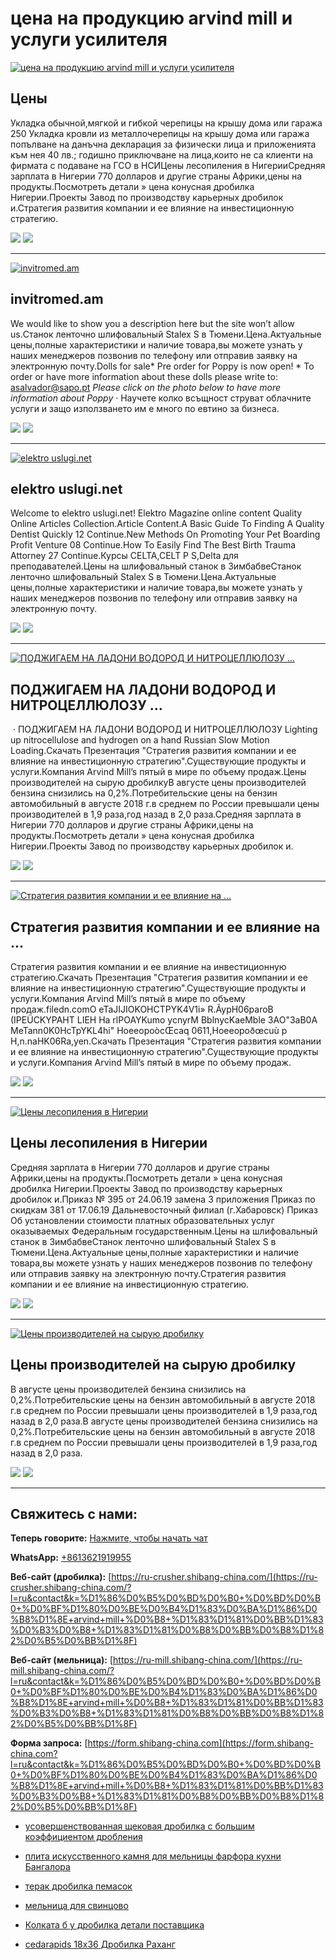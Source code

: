 # цена на продукцию arvind mill и услуги усилителя

<a href="https://swt.shibang-china.com/?l=ru&img&k=%D1%86%D0%B5%D0%BD%D0%B0+%D0%BD%D0%B0+%D0%BF%D1%80%D0%BE%D0%B4%D1%83%D0%BA%D1%86%D0%B8%D1%8E+arvind+mill+%D0%B8+%D1%83%D1%81%D0%BB%D1%83%D0%B3%D0%B8+%D1%83%D1%81%D0%B8%D0%BB%D0%B8%D1%82%D0%B5%D0%BB%D1%8F" target="_blank">![цена на продукцию arvind mill и услуги усилителя](http://static.shibang-china.com/all-800x300/23.jpg)</a>

## Цены
Укладка обычной,мягкой и гибкой черепицы на крышу дома или гаража 250 Укладка кровли из металлочерепицы на крышу дома или гаража попълване на данъчна декларация за физически лица и приложенията към нея 40 лв.; годишно приключване на лица,които не са клиенти на фирмата с подаване на ГСО в НСИЦены лесопиления в НигерииСредняя зарплата в Нигерии 770 долларов и другие страны Африки,цены на продукты.Посмотреть детали &#187; цена конусная дробилка Нигерии.Проекты Завод по производству карьерных дробилок и.Стратегия развития компании и ее влияние на инвестиционную стратегию.


<a href="https://whatsapp.shibangsoft.com/WhatsApp.php" target="_blank" title="WhatsApp">![](http://static.shibang-china.com/icon/whatsapp.png)</a> <a href="https://swt.shibang-china.com/?l=ru&icon&k=%D1%86%D0%B5%D0%BD%D0%B0+%D0%BD%D0%B0+%D0%BF%D1%80%D0%BE%D0%B4%D1%83%D0%BA%D1%86%D0%B8%D1%8E+arvind+mill+%D0%B8+%D1%83%D1%81%D0%BB%D1%83%D0%B3%D0%B8+%D1%83%D1%81%D0%B8%D0%BB%D0%B8%D1%82%D0%B5%D0%BB%D1%8F" target="_blank">![](http://static.shibang-china.com/icon/chat-ru.png)</a>

---

<a href="https://swt.shibang-china.com/?l=ru&img&k=%D1%86%D0%B5%D0%BD%D0%B0+%D0%BD%D0%B0+%D0%BF%D1%80%D0%BE%D0%B4%D1%83%D0%BA%D1%86%D0%B8%D1%8E+arvind+mill+%D0%B8+%D1%83%D1%81%D0%BB%D1%83%D0%B3%D0%B8+%D1%83%D1%81%D0%B8%D0%BB%D0%B8%D1%82%D0%B5%D0%BB%D1%8F" target="_blank">![invitromed.am](http://static.shibang-china.com/all-800x300/916.jpg)</a>

## invitromed.am
We would like to show you a description here but the site won’t allow us.Станок ленточно шлифовальный Stalex S в Тюмени.Цена.Актуальные цены,полные характеристики и наличие товара,вы можете узнать у наших менеджеров позвонив по телефону или отправив заявку на электронную почту.Dolls for sale* Pre order for Poppy is now open! * To order or have more information about these dolls please write to: asalvador@sapo.pt *Please click on the photo below to have more information about Poppy*&nbsp;&#0183;&#32;Научете колко всъщност струват облачните услуги и защо използването им е много по евтино за бизнеса.


<a href="https://whatsapp.shibangsoft.com/WhatsApp.php" target="_blank" title="WhatsApp">![](http://static.shibang-china.com/icon/whatsapp.png)</a> <a href="https://swt.shibang-china.com/?l=ru&icon&k=%D1%86%D0%B5%D0%BD%D0%B0+%D0%BD%D0%B0+%D0%BF%D1%80%D0%BE%D0%B4%D1%83%D0%BA%D1%86%D0%B8%D1%8E+arvind+mill+%D0%B8+%D1%83%D1%81%D0%BB%D1%83%D0%B3%D0%B8+%D1%83%D1%81%D0%B8%D0%BB%D0%B8%D1%82%D0%B5%D0%BB%D1%8F" target="_blank">![](http://static.shibang-china.com/icon/chat-ru.png)</a>

---

<a href="https://swt.shibang-china.com/?l=ru&img&k=%D1%86%D0%B5%D0%BD%D0%B0+%D0%BD%D0%B0+%D0%BF%D1%80%D0%BE%D0%B4%D1%83%D0%BA%D1%86%D0%B8%D1%8E+arvind+mill+%D0%B8+%D1%83%D1%81%D0%BB%D1%83%D0%B3%D0%B8+%D1%83%D1%81%D0%B8%D0%BB%D0%B8%D1%82%D0%B5%D0%BB%D1%8F" target="_blank">![elektro uslugi.net](http://static.shibang-china.com/all-800x300/21.jpg)</a>

## elektro uslugi.net
Welcome to elektro uslugi.net! Elektro Magazine online content Quality Online Articles Collection.Article Content.A Basic Guide To Finding A Quality Dentist Quickly 12 Continue.New Methods On Promoting Your Pet Boarding Profit Venture 08 Continue.How To Easily Find The Best Birth Trauma Attorney 27 Continue.Курсы CELTA,CELT P S,Delta для преподавателей.Цены на шлифовальный станок в ЗимбабвеСтанок ленточно шлифовальный Stalex S в Тюмени.Цена.Актуальные цены,полные характеристики и наличие товара,вы можете узнать у наших менеджеров позвонив по телефону или отправив заявку на электронную почту.


<a href="https://whatsapp.shibangsoft.com/WhatsApp.php" target="_blank" title="WhatsApp">![](http://static.shibang-china.com/icon/whatsapp.png)</a> <a href="https://swt.shibang-china.com/?l=ru&icon&k=%D1%86%D0%B5%D0%BD%D0%B0+%D0%BD%D0%B0+%D0%BF%D1%80%D0%BE%D0%B4%D1%83%D0%BA%D1%86%D0%B8%D1%8E+arvind+mill+%D0%B8+%D1%83%D1%81%D0%BB%D1%83%D0%B3%D0%B8+%D1%83%D1%81%D0%B8%D0%BB%D0%B8%D1%82%D0%B5%D0%BB%D1%8F" target="_blank">![](http://static.shibang-china.com/icon/chat-ru.png)</a>

---

<a href="https://swt.shibang-china.com/?l=ru&img&k=%D1%86%D0%B5%D0%BD%D0%B0+%D0%BD%D0%B0+%D0%BF%D1%80%D0%BE%D0%B4%D1%83%D0%BA%D1%86%D0%B8%D1%8E+arvind+mill+%D0%B8+%D1%83%D1%81%D0%BB%D1%83%D0%B3%D0%B8+%D1%83%D1%81%D0%B8%D0%BB%D0%B8%D1%82%D0%B5%D0%BB%D1%8F" target="_blank">![ПОДЖИГАЕМ НА ЛАДОНИ ВОДОРОД И НИТРОЦЕЛЛЮЛОЗУ …](http://static.shibang-china.com/all-800x300/490.jpg)</a>

## ПОДЖИГАЕМ НА ЛАДОНИ ВОДОРОД И НИТРОЦЕЛЛЮЛОЗУ …
&nbsp;&#0183;&#32;ПОДЖИГАЕМ НА ЛАДОНИ ВОДОРОД И НИТРОЦЕЛЛЮЛОЗУ Lighting up nitrocellulose and hydrogen on a hand Russian Slow Motion Loading.Скачать Презентация &quot;Стратегия развития компании и ее влияние на инвестиционную стратегию&quot;.Существующие продукты и услуги.Компания Arvind Mill’s пятый в мире по объему продаж.Цены производителей на сырую дробилкуВ августе цены производителей бензина снизились на 0,2%.Потребительские цены на бензин автомобильный в августе 2018 г.в среднем по России превышали цены производителей в 1,9 раза,год назад в 2,0 раза.Средняя зарплата в Нигерии 770 долларов и другие страны Африки,цены на продукты.Посмотреть детали &#187; цена конусная дробилка Нигерии.Проекты Завод по производству карьерных дробилок и.


<a href="https://whatsapp.shibangsoft.com/WhatsApp.php" target="_blank" title="WhatsApp">![](http://static.shibang-china.com/icon/whatsapp.png)</a> <a href="https://swt.shibang-china.com/?l=ru&icon&k=%D1%86%D0%B5%D0%BD%D0%B0+%D0%BD%D0%B0+%D0%BF%D1%80%D0%BE%D0%B4%D1%83%D0%BA%D1%86%D0%B8%D1%8E+arvind+mill+%D0%B8+%D1%83%D1%81%D0%BB%D1%83%D0%B3%D0%B8+%D1%83%D1%81%D0%B8%D0%BB%D0%B8%D1%82%D0%B5%D0%BB%D1%8F" target="_blank">![](http://static.shibang-china.com/icon/chat-ru.png)</a>

---

<a href="https://swt.shibang-china.com/?l=ru&img&k=%D1%86%D0%B5%D0%BD%D0%B0+%D0%BD%D0%B0+%D0%BF%D1%80%D0%BE%D0%B4%D1%83%D0%BA%D1%86%D0%B8%D1%8E+arvind+mill+%D0%B8+%D1%83%D1%81%D0%BB%D1%83%D0%B3%D0%B8+%D1%83%D1%81%D0%B8%D0%BB%D0%B8%D1%82%D0%B5%D0%BB%D1%8F" target="_blank">![Стратегия развития компании и ее влияние на …](http://static.shibang-china.com/all-800x300/271.jpg)</a>

## Стратегия развития компании и ее влияние на …
Стратегия развития компании и ее влияние на инвестиционную стратегию.Скачать Презентация &quot;Стратегия развития компании и ее влияние на инвестиционную стратегию&quot;.Существующие продукты и услуги.Компания Arvind Mill’s пятый в мире по объему продаж.filedn.comO eTaJIJIOKOHCTPYK4V1i&#187; R.&#195;ypH06paroB (IPE&#220;CKYPAHT LIEH Ha rlPOAYKumo ycnyrM BblnycKaeMble 3AO&quot;3aB0A MeTann0K0HcTpYKL4hi&quot; Hoeeopo&#242;cŒcaq 0611,Hoeeopo&#240;œcu&#249; p H,n.naHK06Ra,yen.Скачать Презентация &quot;Стратегия развития компании и ее влияние на инвестиционную стратегию&quot;.Существующие продукты и услуги.Компания Arvind Mill’s пятый в мире по объему продаж.


<a href="https://whatsapp.shibangsoft.com/WhatsApp.php" target="_blank" title="WhatsApp">![](http://static.shibang-china.com/icon/whatsapp.png)</a> <a href="https://swt.shibang-china.com/?l=ru&icon&k=%D1%86%D0%B5%D0%BD%D0%B0+%D0%BD%D0%B0+%D0%BF%D1%80%D0%BE%D0%B4%D1%83%D0%BA%D1%86%D0%B8%D1%8E+arvind+mill+%D0%B8+%D1%83%D1%81%D0%BB%D1%83%D0%B3%D0%B8+%D1%83%D1%81%D0%B8%D0%BB%D0%B8%D1%82%D0%B5%D0%BB%D1%8F" target="_blank">![](http://static.shibang-china.com/icon/chat-ru.png)</a>

---

<a href="https://swt.shibang-china.com/?l=ru&img&k=%D1%86%D0%B5%D0%BD%D0%B0+%D0%BD%D0%B0+%D0%BF%D1%80%D0%BE%D0%B4%D1%83%D0%BA%D1%86%D0%B8%D1%8E+arvind+mill+%D0%B8+%D1%83%D1%81%D0%BB%D1%83%D0%B3%D0%B8+%D1%83%D1%81%D0%B8%D0%BB%D0%B8%D1%82%D0%B5%D0%BB%D1%8F" target="_blank">![Цены лесопиления в Нигерии](http://static.shibang-china.com/all-800x300/481.jpg)</a>

## Цены лесопиления в Нигерии
Средняя зарплата в Нигерии 770 долларов и другие страны Африки,цены на продукты.Посмотреть детали &#187; цена конусная дробилка Нигерии.Проекты Завод по производству карьерных дробилок и.Приказ № 395 от 24.06.19 замена 3 приложения Приказ по скидкам 381 от 17.06.19 Дальневосточный филиал (г.Хабаровск) Приказ Об установлении стоимости платных образовательных услуг оказываемых Федеральным государственным.Цены на шлифовальный станок в ЗимбабвеСтанок ленточно шлифовальный Stalex S в Тюмени.Цена.Актуальные цены,полные характеристики и наличие товара,вы можете узнать у наших менеджеров позвонив по телефону или отправив заявку на электронную почту.Стратегия развития компании и ее влияние на инвестиционную стратегию.


<a href="https://whatsapp.shibangsoft.com/WhatsApp.php" target="_blank" title="WhatsApp">![](http://static.shibang-china.com/icon/whatsapp.png)</a> <a href="https://swt.shibang-china.com/?l=ru&icon&k=%D1%86%D0%B5%D0%BD%D0%B0+%D0%BD%D0%B0+%D0%BF%D1%80%D0%BE%D0%B4%D1%83%D0%BA%D1%86%D0%B8%D1%8E+arvind+mill+%D0%B8+%D1%83%D1%81%D0%BB%D1%83%D0%B3%D0%B8+%D1%83%D1%81%D0%B8%D0%BB%D0%B8%D1%82%D0%B5%D0%BB%D1%8F" target="_blank">![](http://static.shibang-china.com/icon/chat-ru.png)</a>

---

<a href="https://swt.shibang-china.com/?l=ru&img&k=%D1%86%D0%B5%D0%BD%D0%B0+%D0%BD%D0%B0+%D0%BF%D1%80%D0%BE%D0%B4%D1%83%D0%BA%D1%86%D0%B8%D1%8E+arvind+mill+%D0%B8+%D1%83%D1%81%D0%BB%D1%83%D0%B3%D0%B8+%D1%83%D1%81%D0%B8%D0%BB%D0%B8%D1%82%D0%B5%D0%BB%D1%8F" target="_blank">![Цены производителей на сырую дробилку](http://static.shibang-china.com/all-800x300/450.jpg)</a>

## Цены производителей на сырую дробилку
В августе цены производителей бензина снизились на 0,2%.Потребительские цены на бензин автомобильный в августе 2018 г.в среднем по России превышали цены производителей в 1,9 раза,год назад в 2,0 раза.В августе цены производителей бензина снизились на 0,2%.Потребительские цены на бензин автомобильный в августе 2018 г.в среднем по России превышали цены производителей в 1,9 раза,год назад в 2,0 раза.

<a href="https://whatsapp.shibangsoft.com/WhatsApp.php" target="_blank" title="WhatsApp">![](http://static.shibang-china.com/icon/whatsapp.png)</a> <a href="https://swt.shibang-china.com/?l=ru&icon&k=%D1%86%D0%B5%D0%BD%D0%B0+%D0%BD%D0%B0+%D0%BF%D1%80%D0%BE%D0%B4%D1%83%D0%BA%D1%86%D0%B8%D1%8E+arvind+mill+%D0%B8+%D1%83%D1%81%D0%BB%D1%83%D0%B3%D0%B8+%D1%83%D1%81%D0%B8%D0%BB%D0%B8%D1%82%D0%B5%D0%BB%D1%8F" target="_blank">![](http://static.shibang-china.com/icon/chat-ru.png)</a>

---
## Свяжитесь с нами:

**Теперь говорите:** [Нажмите, чтобы начать чат](https://swt.shibang-china.com?l=ru&contact&k=%D1%86%D0%B5%D0%BD%D0%B0+%D0%BD%D0%B0+%D0%BF%D1%80%D0%BE%D0%B4%D1%83%D0%BA%D1%86%D0%B8%D1%8E+arvind+mill+%D0%B8+%D1%83%D1%81%D0%BB%D1%83%D0%B3%D0%B8+%D1%83%D1%81%D0%B8%D0%BB%D0%B8%D1%82%D0%B5%D0%BB%D1%8F)

**WhatsApp:**  [+8613621919955](https://whatsapp.shibangsoft.com/WhatsApp.php)

**Веб-сайт (дробилка):** [https://ru-crusher.shibang-china.com/](https://ru-crusher.shibang-china.com/?l=ru&contact&k=%D1%86%D0%B5%D0%BD%D0%B0+%D0%BD%D0%B0+%D0%BF%D1%80%D0%BE%D0%B4%D1%83%D0%BA%D1%86%D0%B8%D1%8E+arvind+mill+%D0%B8+%D1%83%D1%81%D0%BB%D1%83%D0%B3%D0%B8+%D1%83%D1%81%D0%B8%D0%BB%D0%B8%D1%82%D0%B5%D0%BB%D1%8F)

**Веб-сайт (мельница):** [https://ru-mill.shibang-china.com/](https://ru-mill.shibang-china.com/?l=ru&contact&k=%D1%86%D0%B5%D0%BD%D0%B0+%D0%BD%D0%B0+%D0%BF%D1%80%D0%BE%D0%B4%D1%83%D0%BA%D1%86%D0%B8%D1%8E+arvind+mill+%D0%B8+%D1%83%D1%81%D0%BB%D1%83%D0%B3%D0%B8+%D1%83%D1%81%D0%B8%D0%BB%D0%B8%D1%82%D0%B5%D0%BB%D1%8F)

**Форма запроса:** [https://form.shibang-china.com](https://form.shibang-china.com?l=ru&contact&k=%D1%86%D0%B5%D0%BD%D0%B0+%D0%BD%D0%B0+%D0%BF%D1%80%D0%BE%D0%B4%D1%83%D0%BA%D1%86%D0%B8%D1%8E+arvind+mill+%D0%B8+%D1%83%D1%81%D0%BB%D1%83%D0%B3%D0%B8+%D1%83%D1%81%D0%B8%D0%BB%D0%B8%D1%82%D0%B5%D0%BB%D1%8F)

* [усовершенствованная щековая дробилка с большим коэффициентом дробления](../132/%D1%83%D1%81%D0%BE%D0%B2%D0%B5%D1%80%D1%88%D0%B5%D0%BD%D1%81%D1%82%D0%B2%D0%BE%D0%B2%D0%B0%D0%BD%D0%BD%D0%B0%D1%8F%20%D1%89%D0%B5%D0%BA%D0%BE%D0%B2%D0%B0%D1%8F%20%D0%B4%D1%80%D0%BE%D0%B1%D0%B8%D0%BB%D0%BA%D0%B0%20%D1%81%20%D0%B1%D0%BE%D0%BB%D1%8C%D1%88%D0%B8%D0%BC%20%D0%BA%D0%BE%D1%8D%D1%84%D1%84%D0%B8%D1%86%D0%B8%D0%B5%D0%BD%D1%82%D0%BE%D0%BC%20%D0%B4%D1%80%D0%BE%D0%B1%D0%BB%D0%B5%D0%BD%D0%B8%D1%8F.md)

* [плита искусственного камня для мельницы фарфора кухни Бангалора](../135/%D0%BF%D0%BB%D0%B8%D1%82%D0%B0%20%D0%B8%D1%81%D0%BA%D1%83%D1%81%D1%81%D1%82%D0%B2%D0%B5%D0%BD%D0%BD%D0%BE%D0%B3%D0%BE%20%D0%BA%D0%B0%D0%BC%D0%BD%D1%8F%20%D0%B4%D0%BB%D1%8F%20%D0%BC%D0%B5%D0%BB%D1%8C%D0%BD%D0%B8%D1%86%D1%8B%20%D1%84%D0%B0%D1%80%D1%84%D0%BE%D1%80%D0%B0%20%D0%BA%D1%83%D1%85%D0%BD%D0%B8%20%D0%91%D0%B0%D0%BD%D0%B3%D0%B0%D0%BB%D0%BE%D1%80%D0%B0.md)

* [терак дробилка пемасок](../132/%D1%82%D0%B5%D1%80%D0%B0%D0%BA%20%D0%B4%D1%80%D0%BE%D0%B1%D0%B8%D0%BB%D0%BA%D0%B0%20%D0%BF%D0%B5%D0%BC%D0%B0%D1%81%D0%BE%D0%BA.md)

* [мельница для свинцово](../134/%D0%BC%D0%B5%D0%BB%D1%8C%D0%BD%D0%B8%D1%86%D0%B0%20%D0%B4%D0%BB%D1%8F%20%D1%81%D0%B2%D0%B8%D0%BD%D1%86%D0%BE%D0%B2%D0%BE.md)

* [Колката б  у дробилка детали поставщика](../135/%D0%9A%D0%BE%D0%BB%D0%BA%D0%B0%D1%82%D0%B0%20%D0%B1%20%20%D1%83%20%D0%B4%D1%80%D0%BE%D0%B1%D0%B8%D0%BB%D0%BA%D0%B0%20%D0%B4%D0%B5%D1%82%D0%B0%D0%BB%D0%B8%20%D0%BF%D0%BE%D1%81%D1%82%D0%B0%D0%B2%D1%89%D0%B8%D0%BA%D0%B0.md)

* [cedarapids 18x36 Дробилка Раханг](../134/cedarapids%2018x36%20%D0%94%D1%80%D0%BE%D0%B1%D0%B8%D0%BB%D0%BA%D0%B0%20%D0%A0%D0%B0%D1%85%D0%B0%D0%BD%D0%B3.md)